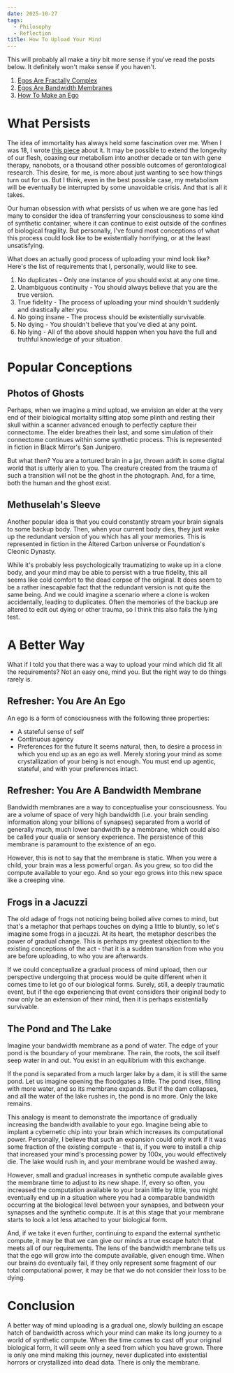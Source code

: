 ```yaml
---
date: 2025-10-27
tags:
  - Philosophy
  - Reflection
title: How To Upload Your Mind
---
```

This will probably all make a *tiny* bit more sense if you've read the posts below. It definitely won't make sense if you haven't.

1.  [Egos Are Fractally Complex](/egos-are-fractally-complex)
2.  [Egos Are Bandwidth Membranes](/egos-are-bandwidth-membranes)
3.  [How To Make an Ego](/how-to-make-an-ego)

# What Persists

The idea of immortality has always held some fascination over me. When I was 18, I wrote [this piece](/god-only-wise) about it. It may be possible to extend the longevity of our flesh, coaxing our metabolism into another decade or ten with gene therapy, nanobots, or a thousand other possible outcomes of gerontological research. This desire, for me, is more about just wanting to see how things turn out for us. But I think, even in the best possible case, my metabolism will be eventually be interrupted by some unavoidable crisis. And that is all it takes.

Our human obsession with what persists of us when we are gone has led many to consider the idea of transferring your consciousness to some kind of synthetic container, where it can continue to exist outside of the confines of biological fragility. But personally, I've found most conceptions of what this process could look like to be existentially horrifying, or at the least unsatisfying.

What does an actually good process of uploading your mind look like? Here's the list of requirements that I, personally, would like to see.

1. No duplicates - Only one instance of you should exist at any one time.
2. Unambiguous continuity - You should always believe that you are the true version.
3. True fidelity - The process of uploading your mind shouldn't suddenly and drastically alter you.
4. No going insane - The process should be existentially survivable.
5. No dying - You shouldn't believe that you've died at any point.
6. No lying - All of the above should happen when you have the full and truthful knowledge of your situation.

# Popular Conceptions
## Photos of Ghosts  

Perhaps, when we imagine a mind upload, we envision an elder at the very end of their biological mortality sitting atop some plinth and resting their skull within a scanner advanced enough to perfectly capture their connectome. The elder breathes their last, and some simulation of their connectome continues within some synthetic process. This is represented in fiction in Black Mirror's San Junipero.

But what then? You are a tortured brain in a jar, thrown adrift in some digital world that is utterly alien to you. The creature created from the trauma of such a transition will not be the ghost in the photograph. And, for a time, both the human and the ghost exist.
## Methuselah's Sleeve  

Another popular idea is that you could constantly stream your brain signals to some backup body. Then, when your current body dies, they just wake up the redundant version of you which has all your memories. This is represented in fiction in the Altered Carbon universe or Foundation's Cleonic Dynasty.

While it's probably less psychologically traumatizing to wake up in a clone body, and your mind may be able to persist with a true fidelity, this all seems like cold comfort to the dead corpse of the original. It does seem to be a rather inescapable fact that the redundant version is not quite the same being. And we could imagine a scenario where a clone is woken accidentally, leading to duplicates. Often the memories of the backup are altered to edit out dying or other trauma, so I think this also fails the lying test.
# A Better Way
  
What if I told you that there was a way to upload your mind which did fit all the requirements? Not an easy one, mind you. But the right way to do things rarely is.
## Refresher: You Are An Ego

An ego is a form of consciousness with the following three properties:
- A stateful sense of self
- Continuous agency
- Preferences for the future
It seems natural, then, to desire a process in which you end up as an ego as well. Merely storing your mind as some crystallization of your being is not enough. You must end up agentic, stateful, and with your preferences intact.
## Refresher: You Are A Bandwidth Membrane

Bandwidth membranes are a way to conceptualise your consciousness. You are a volume of space of very high bandwidth (i.e. your brain sending information along your billions of synapses) separated from a world of generally much, much lower bandwidth by a membrane, which could also be called your qualia or sensory experience. The persistence of this membrane is paramount to the existence of an ego.

However, this is not to say that the membrane is static. When you were a child, your brain was a less powerful organ. As you grew, so too did the compute available to your ego. And so your ego grows into this new space like a creeping vine.
## Frogs in a Jacuzzi

The old adage of frogs not noticing being boiled alive comes to mind, but that's a metaphor that perhaps touches on dying a little to bluntly, so let's imagine some frogs in a jacuzzi. At its heart, the metaphor describes the power of gradual change. This is perhaps my greatest objection to the existing conceptions of the act - that it is a sudden transition from who you are before uploading, to who you are afterwards.

If we could conceptualize a gradual process of mind upload, then our perspective undergoing that process would be quite different when it comes time to let go of our biological forms. Surely, still, a deeply traumatic event, but if the ego experiencing that event considers their original body to now only be an extension of their mind, then it is perhaps existentially survivable.
## The Pond and The Lake

Imagine your bandwidth membrane as a pond of water. The edge of your pond is the boundary of your membrane. The rain, the roots, the soil itself seep water in and out. You exist in an equilibrium with this exchange.

If the pond is separated from a much larger lake by a dam, it is still the same pond. Let us imagine opening the floodgates a little. The pond rises, filling with more water, and so its membrane expands. But if the dam collapses, and all the water of the lake rushes in, the pond is no more. Only the lake remains.

This analogy is meant to demonstrate the importance of gradually increasing the bandwidth available to your ego. Imagine being able to implant a cybernetic chip into your brain which increases its computational power. Personally, I believe that such an expansion could only work if it was some fraction of the existing compute - that is, if you were to install a chip that increased your mind's processing power by 100x, you would effectively die. The lake would rush in, and your membrane would be washed away.

However, small and gradual increases in synthetic compute available gives the membrane time to adjust to its new shape. If, every so often, you increased the computation available to your brain little by little, you might eventually end up in a situation where you had a comparable bandwidth occurring at the biological level between your synapses, and between your synapses and the synthetic compute. It is at this stage that your membrane starts to look a lot less attached to your biological form.

And, if we take it even further, continuing to expand the external synthetic compute, it may be that we can give our minds a true escape hatch that meets all of our requirements. The lens of the bandwidth membrane tells us that the ego will grow into the compute available, given enough time. When our brains do eventually fail, if they only represent some fragment of our total computational power, it may be that we do not consider their loss to be dying.

# Conclusion

A better way of mind uploading is a gradual one, slowly building an escape hatch of bandwidth across which your mind can make its long journey to a world of synthetic compute. When the time comes to cast off your original biological form, it will seem only a seed from which you have grown. There is only one mind making this journey, never duplicated into existential horrors or crystallized into dead data. There is only the membrane.